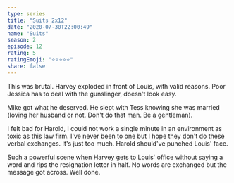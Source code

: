 ```yaml
---
type: series
title: "Suits 2x12"
date: "2020-07-30T22:00:49"
name: "Suits"
season: 2
episode: 12
rating: 5
ratingEmoji: "⭐️⭐️⭐️⭐️⭐️"
share: false
---
```


This was brutal. Harvey exploded in front of Louis, with valid reasons. Poor Jessica has to deal with the gunslinger, doesn't look easy.

Mike got what he deserved. He slept with Tess knowing she was married (loving her husband or not. Don't do that man. Be a gentleman).

I felt bad for Harold, I could not work a single minute in an environment as toxic as this law firm. I've never been to one but I hope they don't do these verbal exchanges. It's just too much. Harold should've punched Louis' face.

Such a powerful scene when Harvey gets to Louis' office without saying a word and rips the resignation letter in half. No words are exchanged but the message got across. Well done.
